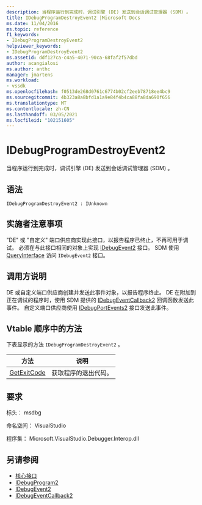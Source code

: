 ```yaml
---
description: 当程序运行到完成时，调试引擎 (DE) 发送到会话调试管理器 (SDM) 。
title: IDebugProgramDestroyEvent2 |Microsoft Docs
ms.date: 11/04/2016
ms.topic: reference
f1_keywords:
- IDebugProgramDestroyEvent2
helpviewer_keywords:
- IDebugProgramDestroyEvent2
ms.assetid: ddf127ca-c4a5-4071-90ca-68faf2f57dbd
author: acangialosi
ms.author: anthc
manager: jmartens
ms.workload:
- vssdk
ms.openlocfilehash: f0513de268d0761c6774b02cf2eeb78718ee4bc9
ms.sourcegitcommit: 4b323a8a8bfd1a1a9e84f4b4ca88fa8da690f656
ms.translationtype: MT
ms.contentlocale: zh-CN
ms.lasthandoff: 03/05/2021
ms.locfileid: "102151605"
---
```

# <a name="idebugprogramdestroyevent2"></a>IDebugProgramDestroyEvent2
当程序运行到完成时，调试引擎 (DE) 发送到会话调试管理器 (SDM) 。

## <a name="syntax"></a>语法

```
IDebugProgramDestroyEvent2 : IUnknown
```

## <a name="notes-for-implementers"></a>实施者注意事项
 "DE" 或 "自定义" 端口供应商实现此接口，以报告程序已终止，不再可用于调试。 必须在与此接口相同的对象上实现 [IDebugEvent2](../../../extensibility/debugger/reference/idebugevent2.md) 接口。 SDM 使用 [QueryInterface](/cpp/atl/queryinterface) 访问 `IDebugEvent2` 接口。

## <a name="notes-for-callers"></a>调用方说明
 DE 或自定义端口供应商创建并发送此事件对象，以报告程序终止。 DE 在附加到正在调试的程序时，使用 SDM 提供的 [IDebugEventCallback2](../../../extensibility/debugger/reference/idebugeventcallback2.md) 回调函数发送此事件。 自定义端口供应商使用 [IDebugPortEvents2](../../../extensibility/debugger/reference/idebugportevents2.md) 接口发送此事件。

## <a name="methods-in-vtable-order"></a>Vtable 顺序中的方法
 下表显示的方法 `IDebugProgramDestroyEvent2` 。

|方法|说明|
|------------|-----------------|
|[GetExitCode](../../../extensibility/debugger/reference/idebugprogramdestroyevent2-getexitcode.md)|获取程序的退出代码。|

## <a name="requirements"></a>要求
 标头： msdbg

 命名空间： VisualStudio

 程序集： Microsoft.VisualStudio.Debugger.Interop.dll

## <a name="see-also"></a>另请参阅
- [核心接口](../../../extensibility/debugger/reference/core-interfaces.md)
- [IDebugProgram2](../../../extensibility/debugger/reference/idebugprogram2.md)
- [IDebugEvent2](../../../extensibility/debugger/reference/idebugevent2.md)
- [IDebugEventCallback2](../../../extensibility/debugger/reference/idebugeventcallback2.md)

